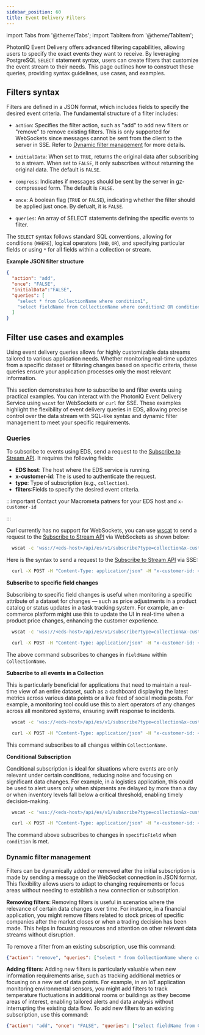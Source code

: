 ```yaml
---
sidebar_position: 60
title: Event Delivery Filters
---
```


import Tabs from '@theme/Tabs';
import TabItem from '@theme/TabItem';

PhotonIQ Event Delivery offers advanced filtering capabilities, allowing users to specify the exact events they want to receive. By leveraging PostgreSQL `SELECT` statement syntax, users can create filters that customize the event stream to their needs. This page outlines how to construct these queries, providing syntax guidelines, use cases, and examples.

## Filters syntax

Filters are defined in a JSON format, which includes fields to specify the desired event criteria. The fundamental structure of a filter includes:


- `action`: Specifies the filter action, such as "add" to add new filters or "remove" to remove existing filters. This is only supported for WebSockets since messages cannot be sent from the client to the server in SSE. Refer to [Dynamic filter management](#dynamic-filter-management) for more details.

- `initialData`: When set to `TRUE`, returns the original data after subscribing to a stream. When set to `FALSE`, it only subscribes without returning the original data. The default is `FALSE`.
- `compress`: Indicates if messages should be sent by the server in gz-compressed form. The default is `FALSE`.
- `once`: A boolean flag (`TRUE` or `FALSE`), indicating whether the filter should be applied just once. By defualt, it is `FALSE`. 
- `queries`: An array of SELECT statements defining the specific events to filter.

The `SELECT` syntax follows standard SQL conventions, allowing for conditions (`WHERE`), logical operators (`AND`, `OR`), and specifying particular fields or using `*` for all fields within a collection or stream.

**Example JSON filter structure**

```json
{
  "action": "add",
  "once": "FALSE",
  "initialData":"FALSE",
  "queries": [
    "select * from CollectionName where condition1",
    "select fieldName from CollectionName where condition2 OR condition3"
  ]
}
```


## Filter use cases and examples

Using event delivery queries allows for highly customizable data streams tailored to various application needs. Whether monitoring real-time updates from a specific dataset or filtering changes based on specific criteria, these queries ensure your application processes only the most relevant information.

This section demonstrates how to subscribe to and filter events using practical examples. You can interact with the PhotonIQ Event Delivery Service using `wscat` for WebSockets or `curl` for SSE. These examples highlight the flexibility of event delivery queries in EDS, allowing precise control over the data stream with SQL-like syntax and dynamic filter management to meet your specific requirements.


### Queries

To subscribe to events using EDS, send a request to the [Subscribe to Stream API](https://www.macrometa.com/docs/apiEds#/paths/ws:-api-es-v1-subscribe/get). It requires the following fields:

- **EDS host**: The host where the EDS service is running.
- **x-customer-id**: The is used to authenticate the request.
- **type**: Type of subscription (e.g., `collection`).
- **filters**:Fields to specify the desired event criteria.

:::important
Contact your Macrometa patners for your EDS host and `x-customer-id`

:::

<Tabs groupId="operating-systems">
  <TabItem value="ws-syntax" label="WebSockets">

Curl currently has no support for WebSockets, you can use [wscat](https://github.com/WebSockets/wscat) to send a request to the [Subscribe to Stream API](https://www.macrometa.com/docs/apiEds#/paths/ws:-api-es-v1-subscribe/get) via WebSockets as shown below:

```bash
  wscat -c 'wss://<eds-host>/api/es/v1/subscribe?type=collection&x-customer-id=<x-customer-id>&filters={"action": "add", "once": "FALSE", "queries": ["select fieldName from CollectionName"]}'
```

  </TabItem>
  <TabItem value="sse-syntax" label="Server-Sent Events">

Here is the syntax to send a request to the [Subscribe to Stream API](https://www.macrometa.com/docs/apiEds#/paths/ws:-api-es-v1-subscribe/get) via SSE:

```bash
  curl -X POST -H "Content-Type: application/json" -H "x-customer-id: <x-customer-id>" -d '{"type": "collection", "filters": {"once": "TRUE", "compress": "FALSE", "initialData":"TRUE", "queries": ["select fieldName from CollectionName"]}}' https://<eds-host>/api/es/sse/v1/subscribe
```
  </TabItem>
</Tabs>



**Subscribe to specific field changes**

Subscribing to specific field changes is useful when monitoring a specific attribute of a dataset for changes — such as price adjustments in a product catalog or status updates in a task tracking system. For example, an e-commerce platform might use this to update the UI in real-time when a product price changes, enhancing the customer experience.

<Tabs groupId="operating-systems">
  <TabItem value="ws-specific" label="WebSockets">

```bash
  wscat -c 'wss://<eds-host>/api/es/v1/subscribe?type=collection&x-customer-id=<x-customer-id>&filters={"action": "add", "once": "FALSE", "queries": ["select fieldName from CollectionName"]}'
```

  </TabItem>
  <TabItem value="sse-specific" label="Server-Sent Events">


```bash
  curl -X POST -H "Content-Type: application/json" -H "x-customer-id: <x-customer-id>" -d '{"type": "collection", "filters": {"once": "TRUE", "queries": ["select fieldName from CollectionName"]}}' https://<eds-host>/api/es/sse/v1/subscribe
```
  </TabItem>
</Tabs>

The above command subscribes to changes in `fieldName` within `CollectionName`. 

**Subscribe to all events in a Collection**

This is particularly beneficial for applications that need to maintain a real-time view of an entire dataset, such as a dashboard displaying the latest metrics across various data points or a live feed of social media posts. For example, a monitoring tool could use this to alert operators of any changes across all monitored systems, ensuring swift response to incidents.

<Tabs groupId="operating-systems">
  <TabItem value="ws-all" label="WebSockets">

```bash
  wscat -c 'wss://<eds-host>/api/es/v1/subscribe?type=collection&x-customer-id=<x-customer-id>&filters={"action": "add", "once": "FALSE", "queries": ["select fieldName from CollectionName"]}'
```
  </TabItem>
  <TabItem value="sse-all" label="Server-Sent Events">

```bash
  curl -X POST -H "Content-Type: application/json" -H "x-customer-id: <x-customer-id>" -d '{"type": "collection", "filters": {"once": "TRUE", "queries": ["select fieldName from CollectionName"]}}' https://<eds-host>/api/es/sse/v1/subscribe
```
  </TabItem>
</Tabs>

This command subscribes to all changes within `CollectionName`. 

**Conditional Subscription**

Conditional subscription is ideal for situations where events are only relevant under certain conditions, reducing noise and focusing on significant data changes. For example, in a logistics application, this could be used to alert users only when shipments are delayed by more than a day or when inventory levels fall below a critical threshold, enabling timely decision-making.


<Tabs groupId="operating-systems">
  <TabItem value="ws-all" label="WebSockets">

```bash
  wscat -c 'wss://<eds-host>/api/es/v1/subscribe?type=collection&x-customer-id=<x-customer-id>&filters={"action": "add", "once": "FALSE", "queries": ["select specificField from CollectionName where condition"]}'
```
  </TabItem>
  <TabItem value="sse-all" label="Server-Sent Events">

```bash
  curl -X POST -H "Content-Type: application/json" -H "x-customer-id: <x-customer-id>" -d '{"type": "collection", "filters": {"once": "TRUE", "queries": ["select specificField from CollectionName where condition"]}}' https://<eds-host>/api/es/sse/v1/subscribe
```
  </TabItem>
</Tabs>

The command above subscribes to changes in `specificField` when `condition` is met. 

### Dynamic filter management

Filters can be dynamically added or removed after the initial subscription is made by sending a message on the WebSocket connection in JSON format. This flexibility allows users to adapt to changing requirements or focus areas without needing to establish a new connection or subscription.

**Removing filters**: Removing filters is useful in scenarios where the relevance of certain data changes over time. For instance, in a financial application, you might remove filters related to stock prices of specific companies after the market closes or when a trading decision has been made. This helps in focusing resources and attention on other relevant data streams without disruption.

To remove a filter from an existing subscription, use this command:

```json
{"action": "remove", "queries": ["select * from CollectionName where condition"]}
```

**Adding filters**: Adding new filters is particularly valuable when new information requirements arise, such as tracking additional metrics or focusing on a new set of data points. For example, in an IoT application monitoring environmental sensors, you might add filters to track temperature fluctuations in additional rooms or buildings as they become areas of interest, enabling tailored alerts and data analysis without interrupting the existing data flow. To add new filters to an existing subscription, use this command:

```json
{"action": "add", "once": "FALSE", "queries": ["select fieldName from CollectionName", "select anotherField from CollectionName where condition"]}
```
